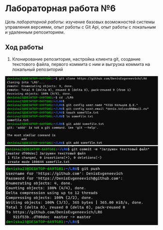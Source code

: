 # Лабораторная работа №6
_Цель лабораторной работы_: изучение базовых возможностей системы управления версиями, опыт работы с Git Api, опыт работы с локальным и удаленным репозиторием.
## Ход работы 
1.  Клонирование репозитория, настройка клиента git, создание текстового файла, первого коммита с ним и выгрузка коммита на локальный репозиторий
<p align="center">
  <img src="https://github.com/DenisEvgeneevich/LR6/blob/report/screens/оп2_1.png">
  <img src="https://github.com/DenisEvgeneevich/LR6/blob/report/screens/оп2_2.png">
  <img src="https://github.com/DenisEvgeneevich/LR6/blob/report/screens/оп3_3.png">
</p>
